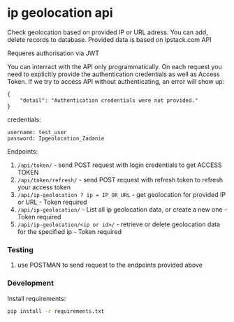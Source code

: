 # ip geolocation api
Check geolocation based on provided IP or URL adress. You can add, delete records to database. Provided data is based on ipstack.com API

Requeres authorisation via JWT

You can interract with the API only programmatically. On each request you need to explicitly provide the authentication credentials as well as Access Token.
If we try to access API  without authenticating, an error will show up:
```
{
    "detail": "Authentication credentials were not provided."
}
```

credentials:
```
username: test_user
password: Ipgeolocation_Zadanie
```

Endpoints:

1. ```/api/token/``` - send POST request with login credentials to get ACCESS TOKEN
2. ```/api/token/refresh/``` - send POST request with refresh token to refresh your access token
3. ```/api/ip-geolocation ? ip = IP_OR_URL``` - get geolocation for provided IP or URL - Token required
4. ```/api/ip-geolocation/``` - List all ip geolocation data, or create a new one - Token required
5. ```/api/ip-geolocation/<ip or id>/``` - retrieve or delete geolocation data for the specified ip - Token required

### Testing
1. use POSTMAN to send request to the endpoints provided above

### Development
Install requirements:
```bash
pip install -r requirements.txt
```
